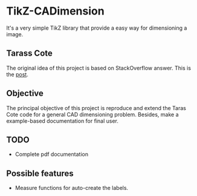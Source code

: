 TikZ-CADimension
================

It's a very simple TikZ library that provide a easy way for dimensioning a image.

## Tarass Cote
The original idea of this project is based on StackOverflow answer. This is the [post](http://tex.stackexchange.com/questions/14901/dimensioning-of-a-technical-drawing-in-tikz).

## Objective
The principal objective of this project is reproduce and extend the Taras Cote code for a general CAD dimensioning problem. Besides, make a example-based documentation for final user.

## TODO
- Complete pdf documentation

## Possible features
- Measure functions for auto-create the labels.
